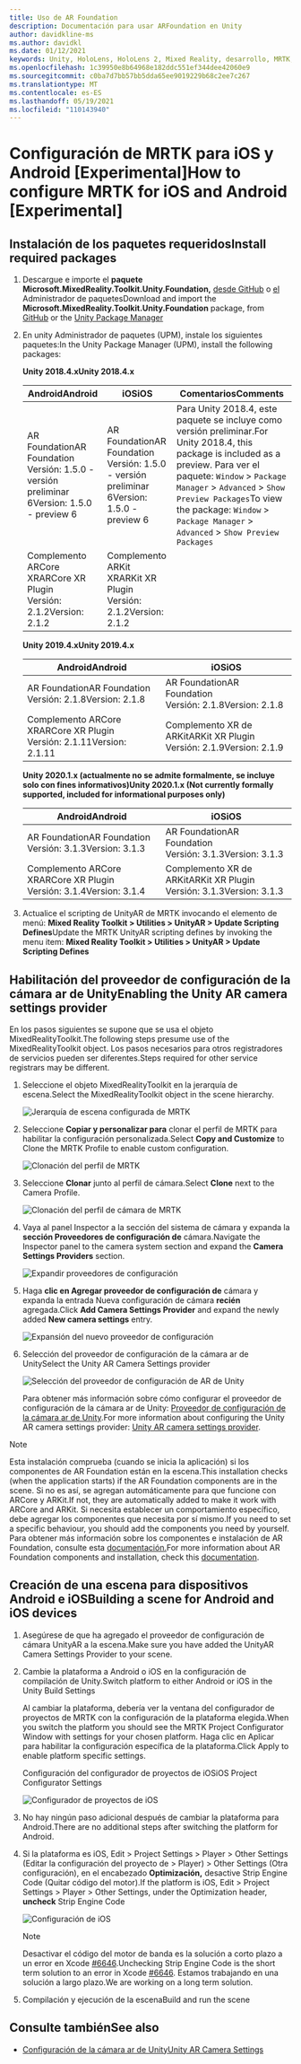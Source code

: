 ```yaml
---
title: Uso de AR Foundation
description: Documentación para usar ARFoundation en Unity
author: davidkline-ms
ms.author: davidkl
ms.date: 01/12/2021
keywords: Unity, HoloLens, HoloLens 2, Mixed Reality, desarrollo, MRTK, AR Core, AR Kit
ms.openlocfilehash: 1c39950e8b64968e182ddc551ef344dee42060e9
ms.sourcegitcommit: c0ba7d7bb57bb5dda65ee9019229b68c2ee7c267
ms.translationtype: MT
ms.contentlocale: es-ES
ms.lasthandoff: 05/19/2021
ms.locfileid: "110143940"
---
```

# <a name="how-to-configure-mrtk-for-ios-and-android-experimental"></a><span data-ttu-id="a9ab4-104">Configuración de MRTK para iOS y Android [Experimental]</span><span class="sxs-lookup"><span data-stu-id="a9ab4-104">How to configure MRTK for iOS and Android [Experimental]</span></span>

## <a name="install-required-packages"></a><span data-ttu-id="a9ab4-105">Instalación de los paquetes requeridos</span><span class="sxs-lookup"><span data-stu-id="a9ab4-105">Install required packages</span></span>

1. <span data-ttu-id="a9ab4-106">Descargue e importe el **paquete Microsoft.MixedReality.Toolkit.Unity.Foundation,** [desde GitHub](https://github.com/microsoft/MixedRealityToolkit-Unity/releases/tag/v2.3.0) o [el](../configuration/usingupm.md) Administrador de paquetes</span><span class="sxs-lookup"><span data-stu-id="a9ab4-106">Download and import the **Microsoft.MixedReality.Toolkit.Unity.Foundation** package, from [GitHub](https://github.com/microsoft/MixedRealityToolkit-Unity/releases/tag/v2.3.0) or the [Unity Package Manager](../configuration/usingupm.md)</span></span>

1. <span data-ttu-id="a9ab4-107">En unity Administrador de paquetes (UPM), instale los siguientes paquetes:</span><span class="sxs-lookup"><span data-stu-id="a9ab4-107">In the Unity Package Manager (UPM), install the following packages:</span></span>

    <span data-ttu-id="a9ab4-108">**Unity 2018.4.x**</span><span class="sxs-lookup"><span data-stu-id="a9ab4-108">**Unity 2018.4.x**</span></span>

    | <span data-ttu-id="a9ab4-109">**Android**</span><span class="sxs-lookup"><span data-stu-id="a9ab4-109">**Android**</span></span> | <span data-ttu-id="a9ab4-110">**iOS**</span><span class="sxs-lookup"><span data-stu-id="a9ab4-110">**iOS**</span></span> | <span data-ttu-id="a9ab4-111">Comentarios</span><span class="sxs-lookup"><span data-stu-id="a9ab4-111">Comments</span></span> |
    | --- | --- | --- |
    | <span data-ttu-id="a9ab4-112">AR Foundation</span><span class="sxs-lookup"><span data-stu-id="a9ab4-112">AR Foundation</span></span>  <br/> <span data-ttu-id="a9ab4-113">Versión: 1.5.0 - versión preliminar 6</span><span class="sxs-lookup"><span data-stu-id="a9ab4-113">Version: 1.5.0 - preview 6</span></span> | <span data-ttu-id="a9ab4-114">AR Foundation</span><span class="sxs-lookup"><span data-stu-id="a9ab4-114">AR Foundation</span></span>  <br/> <span data-ttu-id="a9ab4-115">Versión: 1.5.0 - versión preliminar 6</span><span class="sxs-lookup"><span data-stu-id="a9ab4-115">Version: 1.5.0 - preview 6</span></span> | <span data-ttu-id="a9ab4-116">Para Unity 2018.4, este paquete se incluye como versión preliminar.</span><span class="sxs-lookup"><span data-stu-id="a9ab4-116">For Unity 2018.4, this package is included as a preview.</span></span> <span data-ttu-id="a9ab4-117">Para ver el paquete: `Window` > `Package Manager` > `Advanced` > `Show Preview Packages`</span><span class="sxs-lookup"><span data-stu-id="a9ab4-117">To view the package: `Window` > `Package Manager` > `Advanced` > `Show Preview Packages`</span></span> |
    | <span data-ttu-id="a9ab4-118">Complemento ARCore XR</span><span class="sxs-lookup"><span data-stu-id="a9ab4-118">ARCore XR Plugin</span></span> <br/> <span data-ttu-id="a9ab4-119">Versión: 2.1.2</span><span class="sxs-lookup"><span data-stu-id="a9ab4-119">Version: 2.1.2</span></span> | <span data-ttu-id="a9ab4-120">Complemento ARKit XR</span><span class="sxs-lookup"><span data-stu-id="a9ab4-120">ARKit XR Plugin</span></span> <br/> <span data-ttu-id="a9ab4-121">Versión: 2.1.2</span><span class="sxs-lookup"><span data-stu-id="a9ab4-121">Version: 2.1.2</span></span> | |

    <span data-ttu-id="a9ab4-122">**Unity 2019.4.x**</span><span class="sxs-lookup"><span data-stu-id="a9ab4-122">**Unity 2019.4.x**</span></span>

    | <span data-ttu-id="a9ab4-123">**Android**</span><span class="sxs-lookup"><span data-stu-id="a9ab4-123">**Android**</span></span> | <span data-ttu-id="a9ab4-124">**iOS**</span><span class="sxs-lookup"><span data-stu-id="a9ab4-124">**iOS**</span></span> |
    | --- | --- |
    | <span data-ttu-id="a9ab4-125">AR Foundation</span><span class="sxs-lookup"><span data-stu-id="a9ab4-125">AR Foundation</span></span>  <br/> <span data-ttu-id="a9ab4-126">Versión: 2.1.8</span><span class="sxs-lookup"><span data-stu-id="a9ab4-126">Version: 2.1.8</span></span> |  <span data-ttu-id="a9ab4-127">AR Foundation</span><span class="sxs-lookup"><span data-stu-id="a9ab4-127">AR Foundation</span></span>  <br/> <span data-ttu-id="a9ab4-128">Versión: 2.1.8</span><span class="sxs-lookup"><span data-stu-id="a9ab4-128">Version: 2.1.8</span></span> |
    | <span data-ttu-id="a9ab4-129">Complemento ARCore XR</span><span class="sxs-lookup"><span data-stu-id="a9ab4-129">ARCore XR Plugin</span></span> <br/> <span data-ttu-id="a9ab4-130">Versión: 2.1.11</span><span class="sxs-lookup"><span data-stu-id="a9ab4-130">Version: 2.1.11</span></span> | <span data-ttu-id="a9ab4-131">Complemento XR de ARKit</span><span class="sxs-lookup"><span data-stu-id="a9ab4-131">ARKit XR Plugin</span></span> <br/> <span data-ttu-id="a9ab4-132">Versión: 2.1.9</span><span class="sxs-lookup"><span data-stu-id="a9ab4-132">Version: 2.1.9</span></span> |

    <span data-ttu-id="a9ab4-133">**Unity 2020.1.x (actualmente no se admite formalmente, se incluye solo con fines informativos)**</span><span class="sxs-lookup"><span data-stu-id="a9ab4-133">**Unity 2020.1.x (Not currently formally supported, included for informational purposes only)**</span></span>

    | <span data-ttu-id="a9ab4-134">**Android**</span><span class="sxs-lookup"><span data-stu-id="a9ab4-134">**Android**</span></span> | <span data-ttu-id="a9ab4-135">**iOS**</span><span class="sxs-lookup"><span data-stu-id="a9ab4-135">**iOS**</span></span> |
    | --- | --- |
    | <span data-ttu-id="a9ab4-136">AR Foundation</span><span class="sxs-lookup"><span data-stu-id="a9ab4-136">AR Foundation</span></span>  <br/> <span data-ttu-id="a9ab4-137">Versión: 3.1.3</span><span class="sxs-lookup"><span data-stu-id="a9ab4-137">Version: 3.1.3</span></span> |  <span data-ttu-id="a9ab4-138">AR Foundation</span><span class="sxs-lookup"><span data-stu-id="a9ab4-138">AR Foundation</span></span>  <br/> <span data-ttu-id="a9ab4-139">Versión: 3.1.3</span><span class="sxs-lookup"><span data-stu-id="a9ab4-139">Version: 3.1.3</span></span> |
    | <span data-ttu-id="a9ab4-140">Complemento ARCore XR</span><span class="sxs-lookup"><span data-stu-id="a9ab4-140">ARCore XR Plugin</span></span> <br/> <span data-ttu-id="a9ab4-141">Versión: 3.1.4</span><span class="sxs-lookup"><span data-stu-id="a9ab4-141">Version: 3.1.4</span></span> | <span data-ttu-id="a9ab4-142">Complemento XR de ARKit</span><span class="sxs-lookup"><span data-stu-id="a9ab4-142">ARKit XR Plugin</span></span> <br/> <span data-ttu-id="a9ab4-143">Versión: 3.1.3</span><span class="sxs-lookup"><span data-stu-id="a9ab4-143">Version: 3.1.3</span></span> |

1. <span data-ttu-id="a9ab4-144">Actualice el scripting de UnityAR de MRTK invocando el elemento de menú: **Mixed Reality Toolkit > Utilities > UnityAR > Update Scripting Defines**</span><span class="sxs-lookup"><span data-stu-id="a9ab4-144">Update the MRTK UnityAR scripting defines by invoking the menu item: **Mixed Reality Toolkit > Utilities > UnityAR > Update Scripting Defines**</span></span>

## <a name="enabling-the-unity-ar-camera-settings-provider"></a><span data-ttu-id="a9ab4-145">Habilitación del proveedor de configuración de la cámara ar de Unity</span><span class="sxs-lookup"><span data-stu-id="a9ab4-145">Enabling the Unity AR camera settings provider</span></span>

<span data-ttu-id="a9ab4-146">En los pasos siguientes se supone que se usa el objeto MixedRealityToolkit.</span><span class="sxs-lookup"><span data-stu-id="a9ab4-146">The following steps presume use of the MixedRealityToolkit object.</span></span> <span data-ttu-id="a9ab4-147">Los pasos necesarios para otros registradores de servicios pueden ser diferentes.</span><span class="sxs-lookup"><span data-stu-id="a9ab4-147">Steps required for other service registrars may be different.</span></span>

1. <span data-ttu-id="a9ab4-148">Seleccione el objeto MixedRealityToolkit en la jerarquía de escena.</span><span class="sxs-lookup"><span data-stu-id="a9ab4-148">Select the MixedRealityToolkit object in the scene hierarchy.</span></span>

    ![Jerarquía de escena configurada de MRTK](../features/images/MRTK_ConfiguredHierarchy.png)

1. <span data-ttu-id="a9ab4-150">Seleccione **Copiar y personalizar para** clonar el perfil de MRTK para habilitar la configuración personalizada.</span><span class="sxs-lookup"><span data-stu-id="a9ab4-150">Select **Copy and Customize** to Clone the MRTK Profile to enable custom configuration.</span></span>

    ![Clonación del perfil de MRTK](../features/images/camera-system/CloneProfileARFoundation.png)

1. <span data-ttu-id="a9ab4-152">Seleccione **Clonar** junto al perfil de cámara.</span><span class="sxs-lookup"><span data-stu-id="a9ab4-152">Select **Clone** next to the Camera Profile.</span></span>

    ![Clonación del perfil de cámara de MRTK](../features/images/camera-system/CloneCameraProfileARFoundation.png)

1. <span data-ttu-id="a9ab4-154">Vaya al panel Inspector a la sección del sistema de cámara y expanda la **sección Proveedores de configuración de** cámara.</span><span class="sxs-lookup"><span data-stu-id="a9ab4-154">Navigate the Inspector panel to the camera system section and expand the **Camera Settings Providers** section.</span></span>

    ![Expandir proveedores de configuración](../features/images/camera-system/ExpandProviders.png)

1. <span data-ttu-id="a9ab4-156">Haga **clic en Agregar proveedor de configuración de** cámara y expanda la entrada Nueva configuración de cámara **recién** agregada.</span><span class="sxs-lookup"><span data-stu-id="a9ab4-156">Click **Add Camera Settings Provider** and expand the newly added **New camera settings** entry.</span></span>

    ![Expansión del nuevo proveedor de configuración](../features/images/camera-system/ExpandNewProvider.png)

1. <span data-ttu-id="a9ab4-158">Selección del proveedor de configuración de la cámara ar de Unity</span><span class="sxs-lookup"><span data-stu-id="a9ab4-158">Select the Unity AR Camera Settings provider</span></span>

    ![Selección del proveedor de configuración de AR de Unity](../features/images/camera-system/SelectUnityArSettings.png)

    <span data-ttu-id="a9ab4-160">Para obtener más información sobre cómo configurar el proveedor de configuración de la cámara ar de Unity: [Proveedor de configuración de la cámara ar de Unity](../features/camera-system/unity-ar-camera-settings.md).</span><span class="sxs-lookup"><span data-stu-id="a9ab4-160">For more information about configuring the Unity AR camera settings provider: [Unity AR camera settings provider](../features/camera-system/unity-ar-camera-settings.md).</span></span>

> [!NOTE]
> <span data-ttu-id="a9ab4-161">Esta instalación comprueba (cuando se inicia la aplicación) si los componentes de AR Foundation están en la escena.</span><span class="sxs-lookup"><span data-stu-id="a9ab4-161">This installation checks (when the application starts) if the AR Foundation components are in the scene.</span></span> <span data-ttu-id="a9ab4-162">Si no es así, se agregan automáticamente para que funcione con ARCore y ARKit.</span><span class="sxs-lookup"><span data-stu-id="a9ab4-162">If not, they are automatically added to make it work with ARCore and ARKit.</span></span>
> <span data-ttu-id="a9ab4-163">Si necesita establecer un comportamiento específico, debe agregar los componentes que necesita por sí mismo.</span><span class="sxs-lookup"><span data-stu-id="a9ab4-163">If you need to set a specific behaviour, you should add the components you need by yourself.</span></span>
> <span data-ttu-id="a9ab4-164">Para obtener más información sobre los componentes e instalación de AR Foundation, consulte esta [documentación.](https://docs.unity3d.com/Packages/com.unity.xr.arfoundation@2.2/manual/index.html#samples)</span><span class="sxs-lookup"><span data-stu-id="a9ab4-164">For more information about AR Foundation components and installation, check this [documentation](https://docs.unity3d.com/Packages/com.unity.xr.arfoundation@2.2/manual/index.html#samples).</span></span>

## <a name="building-a-scene-for-android-and-ios-devices"></a><span data-ttu-id="a9ab4-165">Creación de una escena para dispositivos Android e iOS</span><span class="sxs-lookup"><span data-stu-id="a9ab4-165">Building a scene for Android and iOS devices</span></span>

1. <span data-ttu-id="a9ab4-166">Asegúrese de que ha agregado el proveedor de configuración de cámara UnityAR a la escena.</span><span class="sxs-lookup"><span data-stu-id="a9ab4-166">Make sure you have added the UnityAR Camera Settings Provider to your scene.</span></span>

1. <span data-ttu-id="a9ab4-167">Cambie la plataforma a Android o iOS en la configuración de compilación de Unity.</span><span class="sxs-lookup"><span data-stu-id="a9ab4-167">Switch platform to either Android or iOS in the Unity Build Settings</span></span>

    <span data-ttu-id="a9ab4-168">Al cambiar la plataforma, debería ver la ventana del configurador de proyectos de MRTK con la configuración de la plataforma elegida.</span><span class="sxs-lookup"><span data-stu-id="a9ab4-168">When you switch the platform you should see the MRTK Project Configurator Window with settings for your chosen platform.</span></span>  <span data-ttu-id="a9ab4-169">Haga clic en Aplicar para habilitar la configuración específica de la plataforma.</span><span class="sxs-lookup"><span data-stu-id="a9ab4-169">Click Apply to enable platform specific settings.</span></span>

    <span data-ttu-id="a9ab4-170">Configuración del configurador de proyectos de iOS</span><span class="sxs-lookup"><span data-stu-id="a9ab4-170">iOS Project Configurator Settings</span></span>

    ![Configurador de proyectos de iOS](../features/images/camera-system/MRTKProjectConfigurator.png)

1. <span data-ttu-id="a9ab4-172">No hay ningún paso adicional después de cambiar la plataforma para Android.</span><span class="sxs-lookup"><span data-stu-id="a9ab4-172">There are no additional steps after switching the platform for Android.</span></span>

1. <span data-ttu-id="a9ab4-173">Si la plataforma es iOS, Edit > Project Settings > Player > Other Settings (Editar la configuración del proyecto de > Player) > Other Settings (Otra configuración), en el encabezado **Optimización,** desactive Strip Engine Code (Quitar código del motor).</span><span class="sxs-lookup"><span data-stu-id="a9ab4-173">If the platform is iOS, Edit > Project Settings > Player > Other Settings, under the Optimization header, **uncheck** Strip Engine Code</span></span>

    ![Configuración de iOS](../features/images/camera-system/UncheckStripEngineCodeiOS.png)

    > [!NOTE]
    > <span data-ttu-id="a9ab4-175">Desactivar el código del motor de banda es la solución a corto plazo a un error en Xcode [#6646](https://github.com/microsoft/MixedRealityToolkit-Unity/issues/6646).</span><span class="sxs-lookup"><span data-stu-id="a9ab4-175">Unchecking Strip Engine Code is the short term solution to an error in Xcode [#6646](https://github.com/microsoft/MixedRealityToolkit-Unity/issues/6646).</span></span>  <span data-ttu-id="a9ab4-176">Estamos trabajando en una solución a largo plazo.</span><span class="sxs-lookup"><span data-stu-id="a9ab4-176">We are working on a long term solution.</span></span>

1. <span data-ttu-id="a9ab4-177">Compilación y ejecución de la escena</span><span class="sxs-lookup"><span data-stu-id="a9ab4-177">Build and run the scene</span></span>

## <a name="see-also"></a><span data-ttu-id="a9ab4-178">Consulte también</span><span class="sxs-lookup"><span data-stu-id="a9ab4-178">See also</span></span>

- [<span data-ttu-id="a9ab4-179">Configuración de la cámara ar de Unity</span><span class="sxs-lookup"><span data-stu-id="a9ab4-179">Unity AR Camera Settings</span></span>](../features/camera-system/unity-ar-camera-settings.md)
